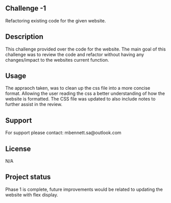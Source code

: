<h2>Challenge -1 </h2>
Refactoring existing code for the given website.

<h2> Description </h2>

This challenge provided over the code for the website. The main goal of this challenge was to review the code and refactor without having any changes/impact to the websites current function. 


<h2> Usage </h2>
The appraoch taken, was to clean up the css file into a more concise format. Allowing the user reading the css a better understanding of how the website is formatted. The CSS file was updated to also include notes to further assist in the review. 

<h2> Support </h2>
For support please contact: mbennett.sa@outlook.com

<h2> License </h2>
N/A

<h2> Project status </h2>
Phase 1 is complete, future improvements would be related to updating the website with flex display. 
